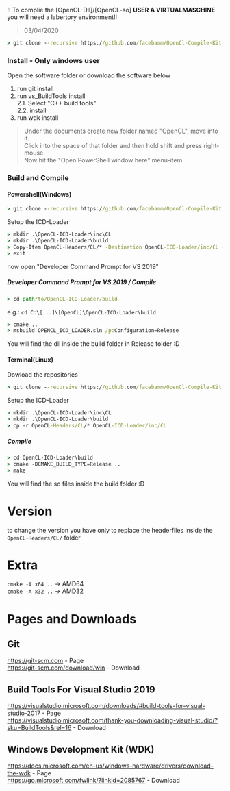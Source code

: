 !! To complie the [OpenCL-Dll]/[OpenCL-so] <b>USER A VIRTUALMASCHINE</b> you will need a labertory environment!!<br/>
> 03/04/2020
```cmd 
> git clone --recursive https://github.com/facebamm/OpenCl-Compile-Kit.git
```

### Install - Only windows user
Open the software folder or download the software below
1. run git install<br/>
2. run vs_BuildTools install<br/>
2.1. Select "C++ build tools" <br/>
2.2. install<br/>
3. run wdk install
> Under the documents create new folder named "OpenCL", move into it.<br/>
> Click into the space of that folder and then hold shift and press right-mouse. <br/> 
> Now hit the "Open PowerShell window here" menu-item.<br/>
### Build and Compile
#### Powershell(Windows)
```cmd
> git clone --recursive https://github.com/facebamm/OpenCl-Compile-Kit.git
```
Setup the ICD-Loader 
```cmd
> mkdir .\OpenCL-ICD-Loader\inc\CL
> mkdir .\OpenCL-ICD-Loader\build 
> Copy-Item OpenCL-Headers/CL/* -Destination OpenCL-ICD-Loader/inc/CL -Recurse
> exit
```
now open "Developer Command Prompt for VS 2019"

##### Developer Command Prompt for VS 2019 / Compile
```cmd
> cd path/to/OpenCL-ICD-Loader/build
```
e.g.: ```cd C:\[...]\[OpenCL]\OpenCL-ICD-Loader\build```
```cmd
> cmake ..
> msbuild OPENCL_ICD_LOADER.sln /p:Configuration=Release
```
You will find the dll inside the build folder in Release folder :D
#### Terminal(Linux)
Dowload the repositories 
```cmd
> git clone --recursive https://github.com/facebamm/OpenCl-Compile-Kit.git
```
Setup the ICD-Loader 
```cmd
> mkdir .\OpenCL-ICD-Loader\inc\CL
> mkdir .\OpenCL-ICD-Loader\build 
> cp -r OpenCL-Headers/CL/* OpenCL-ICD-Loader/inc/CL
```
##### Compile
```cmd
> cd OpenCL-ICD-Loader\build
> cmake -DCMAKE_BUILD_TYPE=Release ..   
> make
```
You will find the so files inside the build folder :D

# Version
to change the version you have only to replace the headerfiles inside the ``OpenCL-Headers/CL/`` folder

# Extra 
``cmake -A x64 ..`` -> AMD64<br/>
``cmake -A x32 ..`` -> AMD32

# Pages and Downloads
## Git 
https://git-scm.com - Page<br/> 
https://git-scm.com/download/win - Download 
## Build Tools For Visual Studio 2019
https://visualstudio.microsoft.com/downloads/#build-tools-for-visual-studio-2017 - Page<br>
https://visualstudio.microsoft.com/thank-you-downloading-visual-studio/?sku=BuildTools&rel=16 - Download
## Windows Development Kit (WDK)
https://docs.microsoft.com/en-us/windows-hardware/drivers/download-the-wdk - Page<br> 
https://go.microsoft.com/fwlink/?linkid=2085767 - Download
